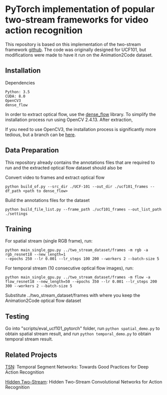 # PyTorch implementation of popular two-stream frameworks for video action recognition

This repository is based on this implementation of the two-stream framework [github](https://github.com/bryanyzhu/two-stream-pytorch). The code was originally designed for UCF101, but modifications were made to have it run on the Animation2Code dataset.

## Installation

Dependencies
```
Python: 3.5
CUDA: 8.0
OpenCV3
dense_flow
```
In order to extract optical flow, use the [dense_flow](https://github.com/yjxiong/dense_flow/) library. To simplify the installation process run using OpenCV 2.4.13. After extraction, 

If you need to use OpenCV3, the installation process is significantly more tedious, but a branch can be [here](https://github.com/yjxiong/dense_flow/tree/opencv-3.1).

## Data Preparation

This repository already contains the annotations files that are required to run and the extracted optical flow dataset should also be 

Convert video to frames and extract optical flow
```
python build_of.py --src_dir ./UCF-101 --out_dir ./ucf101_frames --df_path <path to dense_flow>
```
Build the annotations files for the dataset
```
python build_file_list.py --frame_path ./ucf101_frames --out_list_path ./settings
```

## Training

For spatial stream (single RGB frame), run:
```
python main_single_gpu.py ../two_stream_dataset/frames -m rgb -a rgb_resnet18 --new_length=1
--epochs 250 --lr 0.001 --lr_steps 100 200 --workers 2 --batch-size 5
```
For temporal stream (10 consecutive optical flow images), run:
```
python main_single_gpu.py ../two_stream_dataset/frames -m flow -a flow_resnet18 --new_length=50 --epochs 350 --lr 0.001 --lr_steps 200 300 --workers 2 --batch-size 5
```

Substitute ../two_stream_dataset/frames with where you keep the Animation2Code optical flow dataset

## Testing

Go into "scripts/eval_ucf101_pytorch" folder, run `python spatial_demo.py` to obtain spatial stream result, and run `python temporal_demo.py` to obtain temporal stream result.


## Related Projects

[TSN](https://github.com/yjxiong/temporal-segment-networks): Temporal Segment Networks: Towards Good Practices for Deep Action Recognition

[Hidden Two-Stream](https://github.com/bryanyzhu/Hidden-Two-Stream): Hidden Two-Stream Convolutional Networks for Action Recognition
